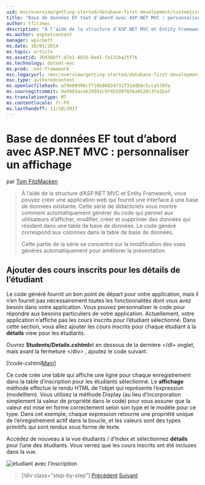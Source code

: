 ```yaml
---
uid: mvc/overview/getting-started/database-first-development/customizing-a-view
title: "Base de données EF tout d’abord avec ASP.NET MVC : personnaliser un affichage | Documents Microsoft"
author: tfitzmac
description: "À l’aide de la structure d’ASP.NET MVC et Entity Framework, vous pouvez créer une application web qui fournit une interface à une base de données existante. Ce didacticiel seri..."
ms.author: aspnetcontent
manager: wpickett
ms.date: 10/01/2014
ms.topic: article
ms.assetid: 269380ff-d7e1-4035-8ad1-fe1316a25f76
ms.technology: dotnet-mvc
ms.prod: .net-framework
msc.legacyurl: /mvc/overview/getting-started/database-first-development/customizing-a-view
msc.type: authoredcontent
ms.openlocfilehash: af9609396cff18b08824732731ddb9c5cca578fa
ms.sourcegitcommit: 9a9483aceb34591c97451997036a9120c3fe2baf
ms.translationtype: MT
ms.contentlocale: fr-FR
ms.lasthandoff: 11/10/2017
---
```

<a name="ef-database-first-with-aspnet-mvc-customizing-a-view"></a>Base de données EF tout d’abord avec ASP.NET MVC : personnaliser un affichage
====================
par [Tom FitzMacken](https://github.com/tfitzmac)

> À l’aide de la structure d’ASP.NET MVC et Entity Framework, vous pouvez créer une application web qui fournit une interface à une base de données existante. Cette série de didacticiels vous montre comment automatiquement générer du code qui permet aux utilisateurs d’afficher, modifier, créer et supprimer des données qui résident dans une table de base de données. Le code généré correspond aux colonnes dans la table de base de données.
> 
> Cette partie de la série se concentre sur la modification des vues générés automatiquement pour améliorer la présentation.


## <a name="add-enrolled-courses-to-student-details"></a>Ajouter des cours inscrits pour les détails de l’étudiant

Le code généré fournit un bon point de départ pour votre application, mais il n’en fournit pas nécessairement toutes les fonctionnalités dont vous avez besoin dans votre application. Vous pouvez personnaliser le code pour répondre aux besoins particuliers de votre application. Actuellement, votre application n’affiche pas les cours inscrits pour l’étudiant sélectionné. Dans cette section, vous allez ajouter les cours inscrits pour chaque étudiant à la **détails** view pour les étudiants.

Ouvrez **Students/Details.cshtml**et en dessous de la dernière &lt;/dl&gt; onglet, mais avant la fermeture &lt;/div&gt; , ajoutez le code suivant.

[!code-cshtml[Main](customizing-a-view/samples/sample1.cshtml)]

Ce code crée une table qui affiche une ligne pour chaque enregistrement dans la table d’inscription pour les étudiants sélectionné. Le **affichage** méthode effectue le rendu HTML de l’objet qui représente l’expression (modelItem). Vous utilisez la méthode Display (au lieu d’incorporation simplement la valeur de propriété dans le code) pour vous assurer que la valeur est mise en forme correctement selon son type et le modèle pour ce type. Dans cet exemple, chaque expression retourne une propriété unique de l’enregistrement actif dans la boucle, et les valeurs sont des types primitifs qui sont rendus sous forme de texte.

Accédez de nouveau à la vue étudiants / d’Index et sélectionnez **détails** pour l’une des étudiants. Vous verrez que les cours inscrits ont été incluses dans la vue.

![étudiant avec l’inscription](customizing-a-view/_static/image1.png)

>[!div class="step-by-step"]
[Précédent](changing-the-database.md)
[Suivant](enhancing-data-validation.md)
